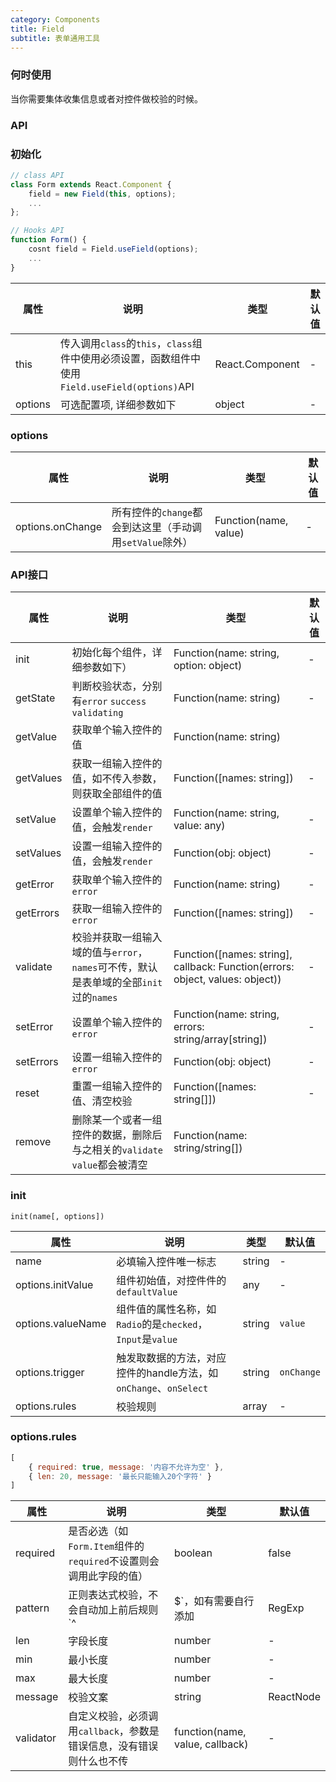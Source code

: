 ```yaml
---
category: Components
title: Field
subtitle: 表单通用工具
---
```


### 何时使用
当你需要集体收集信息或者对控件做校验的时候。

### API

### 初始化

```javascript
// class API
class Form extends React.Component {
	field = new Field(this, options);
	...
};

// Hooks API
function Form() {
	cosnt field = Field.useField(options);
	...
}
```

| 属性 | 说明 | 类型 | 默认值 |
| --- | --- | --- | --- |
| this | 传入调用`class`的`this`，`class`组件中使用必须设置，函数组件中使用`Field.useField(options)`API | React.Component | - |
| options | 可选配置项, 详细参数如下 | object | - |

### options

| 属性 | 说明 | 类型 | 默认值 |
| --- | --- | --- | --- |
| options.onChange | 所有控件的`change`都会到达这里（手动调用`setValue`除外） | Function(name, value) | - |

### API接口

| 属性 | 说明 | 类型 | 默认值 |
| --- | --- | --- | --- |
| init | 初始化每个组件，详细参数如下） | Function(name: string, option: object) | - |
| getState | 判断校验状态，分别有`error` `success` `validating` | Function(name: string) | - |
| getValue | 获取单个输入控件的值 | Function(name: string) | |
| getValues | 获取一组输入控件的值，如不传入参数，则获取全部组件的值 | Function([names: string]) | - |
| setValue | 设置单个输入控件的值，会触发`render` | Function(name: string, value: any) | - | 
| setValues | 设置一组输入控件的值，会触发`render` | Function(obj: object) | - |
| getError | 获取单个输入控件的`error` | Function(name: string) | - |
| getErrors | 获取一组输入控件的`error` | Function([names: string]) | - |
| validate | 校验并获取一组输入域的值与`error`，`names`可不传，默认是表单域的全部`init`过的`names` | Function([names: string], callback: Function(errors: object, values: object)) | - |
| setError | 设置单个输入控件的`error` | Function(name: string, errors: string/array[string]) | - |
| setErrors | 设置一组输入控件的`error` | Function(obj: object) | - |
| reset | 重置一组输入控件的值、清空校验 | Function([names: string[]]) | - |
| remove | 删除某一个或者一组控件的数据，删除后与之相关的`validate` `value`都会被清空 | Function(name: string/string[]) | 

### init

`init(name[, options])`

| 属性 | 说明 | 类型 | 默认值 |
| --- | --- | --- | --- |
| name | 必填输入控件唯一标志 | string | - |
| options.initValue | 组件初始值，对控件件的`defaultValue` | any | - |
| options.valueName | 组件值的属性名称，如`Radio`的是`checked`，`Input`是`value` | string | `value` |
| options.trigger | 触发取数据的方法，对应控件的handle方法，如`onChange`、`onSelect` | string | `onChange` |
| options.rules | 校验规则 | array | - |

### options.rules

```javascript
[
	{ required: true, message: '内容不允许为空' },
	{ len: 20, message: '最长只能输入20个字符' }
]
```

| 属性 | 说明 | 类型 | 默认值 |
| --- | --- | --- | --- |
| required | 是否必选（如`Form.Item`组件的`required`不设置则会调用此字段的值） | boolean | false |
| pattern | 正则表达式校验，不会自动加上前后规则`^|$`，如有需要自行添加 | RegExp | - |
| len | 字段长度 | number | - |
| min | 最小长度 | number | - |
| max | 最大长度 | number | - |
| message | 校验文案 | string|ReactNode | - |
| validator | 自定义校验，必须调用`callback`，参数是错误信息，没有错误则什么也不传 | function(name, value, callback) | - | 

